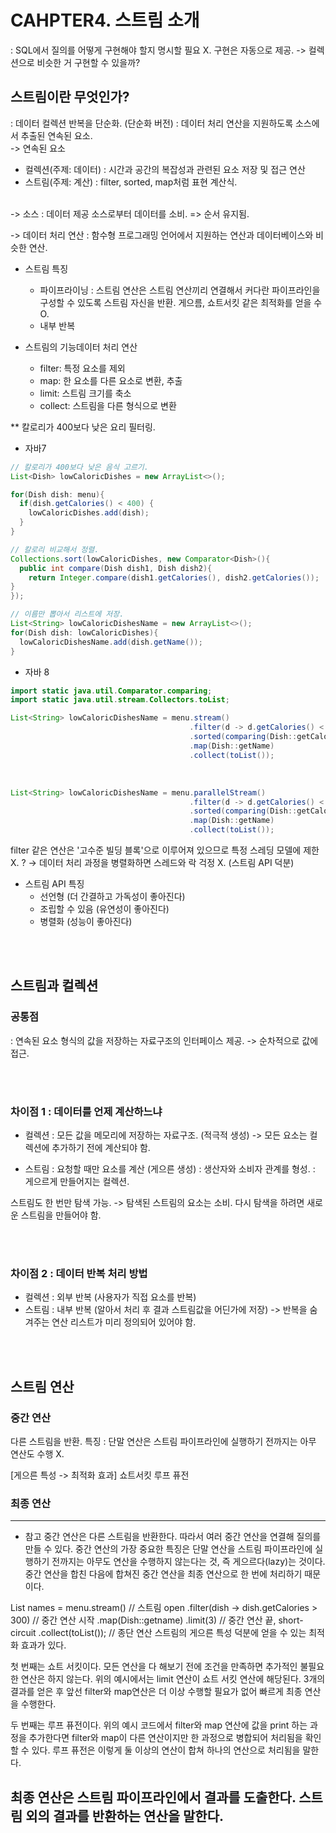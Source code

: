 # CAHPTER4. 스트림 소개
: SQL에서 질의를 어떻게 구현해야 할지 명시할 필요 X. 구현은 자동으로 제공.
-> 컬렉션으로 비슷한 거 구현할 수 있을까?

## 스트림이란 무엇인가?
: 데이터 컬렉션 반복을 단순화. (단순화 버전)
: 데이터 처리 연산을 지원하도록 소스에서 추출된 연속된 요소. <br>
-> 연속된 요소
- 컬렉션(주제: 데이터) : 시간과 공간의 복잡성과 관련된 요소 저장 및 접근 연산
- 스트림(주제: 계산) : filter, sorted, map처럼 표현 계산식.
<br><br>

-> 소스
: 데이터 제공 소스로부터 데이터를 소비. => 순서 유지됨.

-> 데이터 처리 연산
: 함수형 프로그래밍 언어에서 지원하는 연산과 데이터베이스와 비슷한 연산.

* 스트림 특징
  - 파이프라이닝 : 스트림 연산은 스트림 연산끼리 연결해서 커다란 파이프라인을 구성할 수 있도록 스트림 자신을 반환. 게으름, 쇼트서킷 같은 최적화를 얻을 수 O.
  - 내부 반복
 
* 스트림의 기능데이터 처리 연산
  * filter: 특정 요소를 제외
  * map: 한 요소를 다른 요소로 변환, 추출
  * limit: 스트림 크기를 축소
  * collect: 스트림을 다른 형식으로 변환



** 칼로리가 400보다 낮은 요리 필터링.
* 자바7
```java
// 칼로리가 400보다 낮은 음식 고르기.
List<Dish> lowCaloricDishes = new ArrayList<>();

for(Dish dish: menu){
  if(dish.getCalories() < 400) {
    lowCaloricDishes.add(dish);
  }
}

// 칼로리 비교해서 정렬.
Collections.sort(lowCaloricDishes, new Comparator<Dish>(){
  public int compare(Dish dish1, Dish dish2){
    return Integer.compare(dish1.getCalories(), dish2.getCalories());
}
});

// 이름만 뽑아서 리스트에 저장.
List<String> lowCaloricDishesName = new ArrayList<>();
for(Dish dish: lowCaloricDishes){
  lowCaloricDishesName.add(dish.getName());
}
```

* 자바 8
```java
import static java.util.Comparator.comparing;
import static java.util.stream.Collectors.toList;

List<String> lowCaloricDishesName = menu.stream()
                                        .filter(d -> d.getCalories() < 400)
                                        .sorted(comparing(Dish::getCalories)
                                        .map(Dish::getName)
                                        .collect(toList());
```

<br>

```java
List<String> lowCaloricDishesName = menu.parallelStream()
                                        .filter(d -> d.getCalories() < 400)
                                        .sorted(comparing(Dish::getCalories)
                                        .map(Dish::getName)
                                        .collect(toList());
```

filter 같은 연산은 '고수준 빌딩 블록'으로 이루어져 있으므로 특정 스레딩 모델에 제한 X. ?
-> 데이터 처리 과정을 병렬화하면 스레드와 락 걱정 X. (스트림 API 덕분) <br>

* 스트림 API 특징
  - 선언형 (더 간결하고 가독성이 좋아진다)
  - 조립할 수 있음 (유연성이 좋아진다)
  - 병렬화 (성능이 좋아진다)

<br><br>


## 스트림과 컬렉션
### 공통점 
: 연속된 요소 형식의 값을 저장하는 자료구조의 인터페이스 제공. -> 순차적으로 값에 접근.

<br><br>
### 차이점 1 : 데이터를 언제 계산하느냐

- 컬렉션 : 모든 값을 메모리에 저장하는 자료구조. (적극적 생성)
-> 모든 요소는 컬렉션에 추가하기 전에 계산되야 함.
  
- 스트림 : 요청할 때만 요소를 계산 (게으른 생성)
: 생산자와 소비자 관계를 형성.
: 게으르게 만들어지는 컬렉션.

스트림도 한 번만 탐색 가능. -> 탐색된 스트림의 요소는 소비.
다시 탐색을 하려면 새로운 스트림을 만들어야 함.

<br><br>
### 차이점 2 : 데이터 반복 처리 방법

- 컬렉션 : 외부 반복 (사용자가 직접 요소를 반복)
- 스트림 : 내부 반복 (알아서 처리 후 결과 스트림값을 어딘가에 저장)
-> 반복을 숨겨주는 연산 리스트가 미리 정의되어 있어야 함.

<br><br>
## 스트림 연산
### 중간 연산
다른 스트림을 반환.
특징 : 단말 연산은 스트림 파이프라인에 실행하기 전까지는 아무 연산도 수행 X.

[게으른 특성 -> 최적화 효과]
쇼트서킷
루프 퓨전

### 최종 연산





--- 
* 참고
중간 연산은 다른 스트림을 반환한다. 따라서 여러 중간 연산을 연결해 질의를 만들 수 있다. 중간 연산의 가장 중요한 특징은 단말 연산을 스트림 파이프라인에 실행하기 전까지는 아무도 연산을 수행하지 않는다는 것, 즉 게으르다(lazy)는 것이다. 중간 연산을 합친 다음에 합쳐진 중간 연산을 최종 연산으로 한 번에 처리하기 때문이다.

List<Stirng> names = menu.stream() // 스트림 open
		.filter(dish -> dish.getCalories > 300) // 중간 연산 시작
		.map(Dish::getname)
		.limit(3) // 중간 연산 끝, short-circuit
		.collect(toList()); // 종단 연산
스트림의 게으른 특성 덕분에 얻을 수 있는 최적화 효과가 있다.

첫 번째는 쇼트 서킷이다. 모든 연산을 다 해보기 전에 조건을 만족하면 추가적인 불필요한 연산은 하지 않는다. 위의 예시에서는 limit 연산이 쇼트 서킷 연산에 해당된다. 3개의 결과를 얻은 후 앞선 filter와 map연산은 더 이상 수행할 필요가 없어 빠르게 최종 연산을 수행한다.

두 번째는 루프 퓨전이다. 위의 예시 코드에서 filter와 map 연산에 값을 print 하는 과정을 추가한다면 filter와 map이 다른 연산이지만 한 과정으로 병합되어 처리됨을 확인할 수 있다. 루프 퓨전은 이렇게 둘 이상의 연산이 합쳐 하나의 연산으로 처리됨을 말한다.

최종 연산은 스트림 파이프라인에서 결과를 도출한다. 스트림 외의 결과를 반환하는 연산을 말한다.
---
